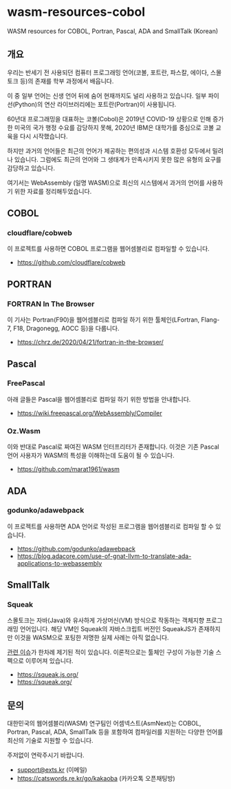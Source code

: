 # wasm-resources-cobol
WASM resources for COBOL, Portran, Pascal, ADA and SmallTalk (Korean)

## 개요

우리는 반세기 전 사용되던 컴퓨터 프로그래밍 언어(코볼, 포트란, 파스칼, 에이다, 스몰토크 등)의 존재를 학부 과정에서 배웁니다.

이 중 일부 언어는 신생 언어 뒤에 숨어 현재까지도 널리 사용하고 있습니다. 일부 파이선(Python)의 연산 라이브러리에는 포트란(Portran)이 사용됩니다.

60년대 프로그래밍을 대표하는 코볼(Cobol)은 2019년 COVID-19 상황으로 인해 증가한 미국의 국가 행정 수요를 감당하지 못해, 2020년 IBM은 대학가를 중심으로 코볼 교육을 다시 시작했습니다.

하지만 과거의 언어들은 최근의 언어가 제공하는 편의성과 시스템 호환성 모두에서 밀려나 있습니다. 그럼에도 최근의 언어와 그 생태계가 만족시키지 못한 많은 유형의 요구를 감당하고 있습니다.

여기서는 WebAssembly (일명 WASM)으로 최신의 시스템에서 과거의 언어를 사용하기 위한 자료를 정리해두었습니다. 

## COBOL

### cloudflare/cobweb

이 프로젝트를 사용하면 COBOL 프로그램을 웹어셈블리로 컴파일할 수 있습니다.

  * https://github.com/cloudflare/cobweb

## PORTRAN

### FORTRAN In The Browser

이 기사는 Portran(F90)을 웹어셈블리로 컴파일 하기 위한 툴체인(LFortran, Flang-7, F18, Dragonegg, AOCC 등)을 다룹니다.

  * https://chrz.de/2020/04/21/fortran-in-the-browser/


## Pascal

### FreePascal

아래 글들은 Pascal을 웹어셈블리로 컴파일 하기 위한 방법을 안내합니다.

  * https://wiki.freepascal.org/WebAssembly/Compiler

### Oz.Wasm

이와 반대로 Pascal로 짜여진 WASM 인터프리터가 존재합니다. 이것은 기존 Pascal 언어 사용자가 WASM의 특성을 이해하는데 도움이 될 수 있습니다.

  * https://github.com/marat1961/wasm

## ADA

### godunko/adawebpack

이 프로젝트를 사용하면 ADA 언어로 작성된 프로그램을 웹어셈블리로 컴파일 할 수 있습니다.

  * https://github.com/godunko/adawebpack
  * https://blog.adacore.com/use-of-gnat-llvm-to-translate-ada-applications-to-webassembly

## SmallTalk

### Squeak

스몰토크는 자바(Java)와 유사하게 가상머신(VM) 방식으로 작동하는 객체지향 프로그래밍 언어입니다. 해당 VM인 Squeak의 자바스크립트 버전인 SqueakJS가 존재하지만 이것을 WASM으로 포팅한 저명한 실제 사례는 아직 없습니다.

[관련 이슈](https://github.com/codefrau/SqueakJS/issues/61)가 한차례 제기된 적이 있습니다. 이론적으로는 툴체인 구성이 가능한 기술 스펙으로 이루어져 있습니다.

  * https://squeak.js.org/
  * https://squeak.org/

## 문의

대한민국의 웹어셈블리(WASM) 연구팀인 어셈넥스트(AsmNext)는 COBOL, Portran, Pascal, ADA, SmallTalk 등을 포함하여 컴파일러를 지원하는 다양한 언어를 최신의 기술로 지원할 수 있습니다.

주저없이 연락주시기 바랍니다.

  * support@exts.kr (이메일)
  * https://catswords.re.kr/go/kakaoba (카카오톡 오픈채팅방)
